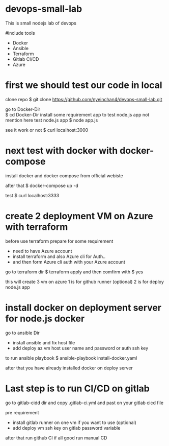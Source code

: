 # devops-small-lab
This is small nodejs lab of devops

#include tools
- Docker
- Ansible
- Terraform
- Gitlab CI/CD
- Azure

# first we should test our code in local
clone repo $ git clone https://github.com/nyeinchan4/devops-small-lab.git

go to Docker-Dir  
$ cd Docker-Dir
install some requirement app to test node.js app not mention here
test node.js app
$ node app.js

see it work or not 
$ curl localhost:3000

# next test with docker with docker-compose

install docker and docker compose from official webiste 

after that 
$ docker-compose  up -d 

test 
$ curl localhost:3333

# create 2 deployment VM on Azure with terraform 

before use terraform prepare for some requirement
- need to have Azure account
- install terraform and also Azure cli for Auth.. 
- and then form Azure cli auth with your Azure account

go to terraform dir 
$ terraform apply 
and then comfirm with $ yes

this will create 3 vm on azure
1 is for github runner (optional)
2 is for deploy node.js app 

# install docker on deployment server for node.js docker 
go to ansible Dir

- install ansible and fix host file 
- add deploy az vm host user name and password or auth ssh key

to run ansible playbook
$ ansible-playbook install-docker.yaml 

after that you have already installed docker on deploy server

# Last step is to run CI/CD on gitlab 

go to gitlab-cidd dir and copy .gitlab-ci.yml and past on your
gitlab cicd file

pre requirement
- install gitlab runner on one vm if you want to use (optional)
- add deploy vm ssh key on gitlab password variable

after that run github CI if all good run manual CD
